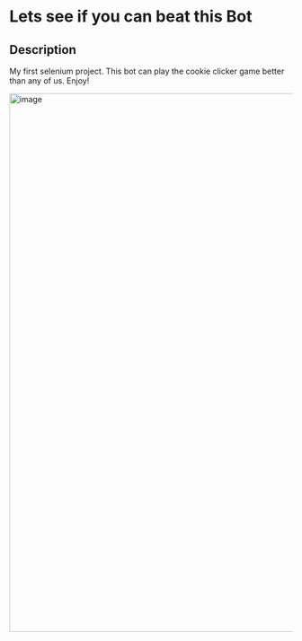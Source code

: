 # Lets see if you can beat this Bot

## Description
My first selenium project. This bot can play the cookie clicker game better than any of us. Enjoy!

<img width="960" alt="image" src="https://user-images.githubusercontent.com/82762146/188277689-18e3688a-bcf6-4670-9906-665c03186019.png">
